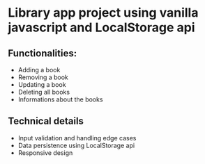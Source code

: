 # Library app project using vanilla javascript and LocalStorage api
## Functionalities:
* Adding a book
* Removing a book
* Updating a book
* Deleting all books
* Informations about the books

## Technical details
* Input validation and handling edge cases
* Data persistence using LocalStorage api
* Responsive design
